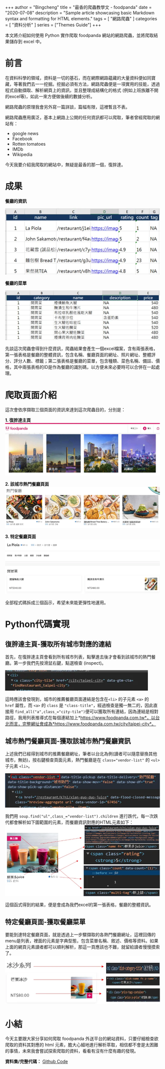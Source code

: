 +++
author = "Bingcheng"
title = "最香的爬蟲教學文 - foodpanda"
date = "2020-07-08"
description = "Sample article showcasing basic Markdown syntax and formatting for HTML elements."
tags = [
    "網路爬蟲"
]
categories = [
    "資料分析"
]
series = ["Themes Guide"]
+++

本文將介紹如何使用 Python 實作爬取 foodpanda 網站的網路爬蟲，並將爬取結果儲存到 excel 中。

<!--more-->

# 前言

在資料科學的領域，資料是一切的基石，而在網際網路蘊藏的大量資料便如同寶藏，等著我們去一一挖掘。挖掘必須有方法，網路爬蟲便是一項實用的技能，透過程式自動擷取、解析網頁上的資訊，並且整理成結構化的格式 (例如上班族離不開的excel等)，如此一來方便做後續的數據分析。

網路爬蟲的原理我會另外寫一篇詳談，篇幅有限，這裡暫且不表。

網路爬蟲應用廣泛，基本上網路上公開的任何資訊都可以爬取，筆者曾經爬取的網站有：

* google news
* Facebook
* Rotten tomatoes
* IMDb
* Wikipedia

今天我要介紹我爬取的網站中，無疑是最香的那一個，復胖達。

# 成果

**餐廳的資訊**

![alt text](image.png)

**餐廳的菜單**

![alt text](image-1.png)

先談這次爬蟲會得到什麼資訊，爬蟲結果會產生一個excel檔案，含有兩張表格，第一張表格是餐廳的整體資訊，包含名稱、餐廳頁面的網址、照片網址、整體評分、評分人數、標籤；第二張表格是餐廳的菜單，包含種類、菜色名稱、備註、價格，其中兩張表格的ID是作為餐廳的識別碼，以方便未來必要時可以合併在一起處理。

# 爬取頁面介紹
這次會依序擷取三個頁面的資訊來達到這次爬蟲目的，分別是：

**1. 復胖達主頁**
![alt text](image-2.png)

**2. 該城市熱門餐廳頁面**
![alt text](image-3.png)

**3. 特定餐廳頁面**
![alt text](image-4.png)

全部程式碼拆成三個函示，希望未來能更彈性地運用。

# Python代碼實現

## 復胖達主頁-獲取所有城市對應的連結

首先，在復胖達主頁會看到所有城市列表，點擊進去後才會看到該城市的熱門餐廳。第一步我們先按滑鼠右鍵，點選檢查 (inspect)。

![alt text](image-5.png)

這時應該會發現到，城市的推薦餐廳頁面連結是包含在`<li>` 的子元素 `<a>` 的 ` href` 屬性，而 `<a>` 的 `class` 是 `"class-title"`，經過檢查是獨一無二的，因此直接用 `find_all("a",class_="city-tile")`便可以獲取所有連結，因為連結是相對路徑，我用列表推導式在每個連結加上*https://www.foodpanda.com.tw*，以台北而言，完整網址會成為*https://www.foodpanda.com.tw/city/taipei-city*。

## 城市熱門餐廳頁面-獲取該城市熱門餐廳資訊

上述我們已經得到城市的推薦餐廳網址，筆者以台北為例(讀者可以隨意替換其他城市，無妨)，按右鍵檢查頁面元素，熱門餐廳是在 `class="vendor-list"` 的 `<ul>` 子元素 `<li>`。

![alt text](image-6.png)

我們用 `soup.find("ul",class_="vendor-list").children` 進行跌代，每一次跌代都會解析如下圖範圍的元素，而餐廳資訊對應的HTML元素如下：
![alt text](image-7.png)

這個函式得到的結果，便是會成為我們excel的第一張表格，餐廳的整體資訊。

## 特定餐廳頁面-獲取餐廳菜單
要能到達特定餐廳頁面，就是透過上一步驟擷取的各熱門餐廳網址，這裡回傳的menu是列表，裡面的元素是字典型態，包含菜單名稱、敘述、價格等資料。如果上面的網頁元素讀者都可以順利解析，那這一頁應該也不難，就留給讀者慢慢摸索了。
![alt text](image-8.png)

# 小結
今天主要跟大家分享如何爬取 foodpanda 外送平台的網站資料，只要仔細檢查欲爬取的資料其對應的 html 元素，膽大心細地進行解析萃取，相信都不會是太困難的事情，未來我會嘗試探索爬取的資料，看看有沒有什麼有趣的發現。

**資料集/完整代碼：**
[Github Code](https://github.com/QiuBingCheng/MediumArticle/blob/main/Crawler/foodpanda_crawler.py)
